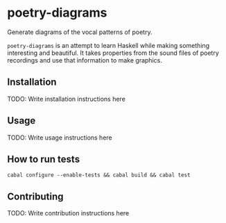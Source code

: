 # poetry-diagrams

Generate diagrams of the vocal patterns of poetry.


`poetry-diagrams` is an attempt to learn Haskell while making something
interesting and beautiful. It takes properties from the sound files of poetry
recordings and use that information to make graphics.

## Installation

TODO: Write installation instructions here

## Usage

TODO: Write usage instructions here

## How to run tests

```
cabal configure --enable-tests && cabal build && cabal test
```

## Contributing

TODO: Write contribution instructions here
